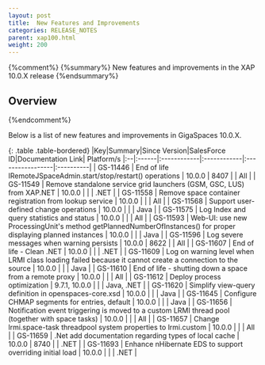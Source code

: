 ```yaml
---
layout: post
title:  New Features and Improvements
categories: RELEASE_NOTES
parent: xap100.html
weight: 200
---
```


{%comment%}
{%summary%} New features and improvements in the XAP 10.0.X release {%endsummary%}

## Overview
{%endcomment%}

Below is a list of new features and improvements in GigaSpaces 10.0.X.


{: .table .table-bordered}
|Key|Summary|Since Version|SalesForce ID|Documentation Link| Platform/s
|:--|:------|:------------|:------------|:-----------------|:----------|
| GS-11446 | End of life IRemoteJSpaceAdmin.start/stop/restart() operations | 10.0.0 | 8407 | | All |
| GS-11549 | Remove standalone service grid launchers (GSM, GSC, LUS) from XAP.NET | 10.0.0 |  | | .NET |
| GS-11558 | Remove space container registration from lookup service | 10.0.0 | | | All |
| GS-11568 | Support user-defined change operations | 10.0.0 | | | Java |
| GS-11575 | Log Index and query statistics and status | 10.0.0 | | | All |
| GS-11593 | Web-UI: use new ProcessingUnit's method getPlannedNumberOfInstances() for proper displaying planned instances | 10.0.0 | | | Java |
| GS-11596 | Log severe messages when warning persists | 10.0.0 | 8622 | | All |
| GS-11607 | End of life - Clean .NET | 10.0.0 | | | .NET |
| GS-11609 | Log on warning level when LRMI class loading failed because it cannot create a connection to the source | 10.0.0 | | | Java |
| GS-11610 | End of life - shutting down a space from a remote proxy | 10.0.0 | | | All |
| GS-11612 | Deploy process optimization | 9.7.1, 10.0.0 | | | Java, .NET |
| GS-11620 | Simplify view-query definition in openspaces-core.xsd | 10.0.0 | | | Java |
| GS-11645 | Configure CHMAP segments for entries, default | 10.0.0 | | | Java |
| GS-11656 | Notification event triggering is moved to a custom LRMI thread pool (together with space tasks) | 10.0.0 | | | All |
| GS-11657 | Change lrmi.space-task threadpool system properties to lrmi.custom | 10.0.0 | | | All |
| GS-11659 | .Net add documentation regarding types of local cache | 10.0.0 | 8740 | | .NET |
| GS-11693 | Enhance nHibernate EDS to support overriding initial load | 10.0.0 | | | .NET |